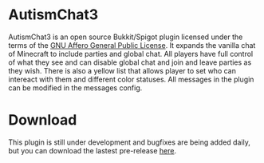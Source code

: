 AutismChat3
===========

AutismChat3 is an open source Bukkit/Spigot plugin licensed under the terms of the [GNU Affero General Public License](http://www.gnu.org/licenses/). It expands the vanilla chat of Minecraft to include parties and global chat. All players have full control of what they see and can disable global chat and join and leave parties as they wish. There is also a yellow list that allows player to set who can intereact with them and different color statuses. All messages in the plugin can be modified in the messages config.

Download
========
This plugin is still under development and bugfixes are being added daily, but you can download the lastest pre-release [here](https://github.com/RichardsProjects/AutismChat3/releases).